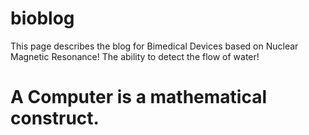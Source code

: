 # bioblog
This page describes the blog for Bimedical Devices based on Nuclear Magnetic Resonance!
The ability to detect the flow of water!

# A Computer is a mathematical construct.